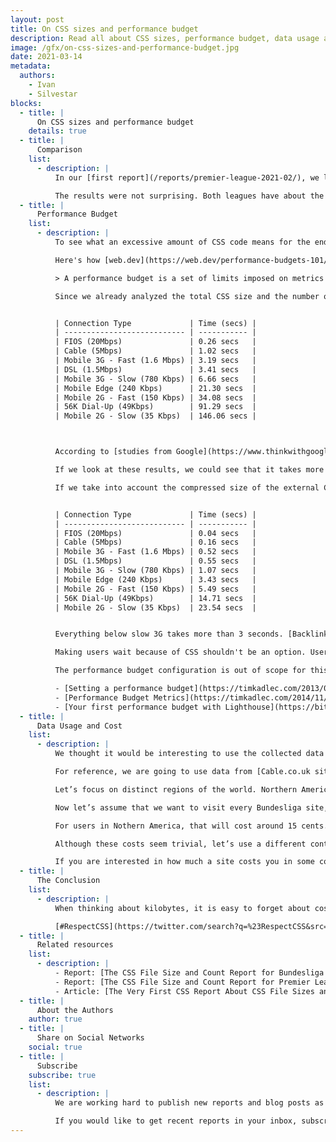 ```yaml
---
layout: post
title: On CSS sizes and performance budget
description: Read all about CSS sizes, performance budget, data usage and costs in Bundesliga sites.
image: /gfx/on-css-sizes-and-performance-budget.jpg
date: 2021-03-14
metadata:
  authors:
    - Ivan
    - Silvestar
blocks:
  - title: |
      On CSS sizes and performance budget
    details: true
  - title: |
      Comparison
    list:
      - description: |
          In our [first report](/reports/premier-league-2021-02/), we looked at CSS file size and file count in Premier League sites. We felt we couldn’t get all the answers by analyzing just one league, so we decided to create a report of another one—this time, we choose [Bundesliga](/reports/bundesliga-2021-03/).

          The results were not surprising. Both leagues have about the same amount of CSS code – an excessive amount.
  - title: |
      Performance Budget
    list:
      - description: |
          To see what an excessive amount of CSS code means for the end-user, let’s make a Bundesliga performance budget test. Performance budget usually includes HTML, JS, Images, Video, and Fonts, but since this site is dedicated to CSS, we will focus on CSS alone.

          Here's how [web.dev](https://web.dev/performance-budgets-101/) defines the performance budget:

          > A performance budget is a set of limits imposed on metrics that affect site performance. This could be the total size of a page, the time it takes to load on a mobile network, or even the number of HTTP requests that are sent. Defining a budget helps get the web performance conversation started. It serves as a point of reference for making decisions about design, technology, and adding features.

          Since we already analyzed the total CSS size and the number of CSS files, let's see how much time it usually takes to load the CSS code. We are going to use the average amount of external CSS code in Bundesliga sites, ~639KB, with a [Performance budget](https://www.performancebudget.io/) app to determine how much time it takes to load this amount of CSS data. The results are shown in the following table.


          | Connection Type             | Time (secs) |
          | --------------------------- | ----------- |
          | FIOS (20Mbps)               | 0.26 secs   |
          | Cable (5Mbps)               | 1.02 secs   |
          | Mobile 3G - Fast (1.6 Mbps) | 3.19 secs   |
          | DSL (1.5Mbps)               | 3.41 secs   |
          | Mobile 3G - Slow (780 Kbps) | 6.66 secs   |
          | Mobile Edge (240 Kbps)      | 21.30 secs  |
          | Mobile 2G - Fast (150 Kbps) | 34.08 secs  |
          | 56K Dial-Up (49Kbps)        | 91.29 secs  |
          | Mobile 2G - Slow (35 Kbps)  | 146.06 secs |



          According to [studies from Google](https://www.thinkwithgoogle.com/marketing-strategies/app-and-mobile/mobile-page-speed-new-industry-benchmarks/), 3-5 seconds is the critical period when bounce rate starts to increase drastically, and that is for the whole page with all assets.

          If we look at these results, we could see that it takes more than 6 seconds on slow 3G to load the average external CSS code in Bundesliga sites. Even DSL and fast 3G connections would take 3 seconds to load the CSS.

          If we take into account the compressed size of the external CSS size, ~103KB, we get the following results:


          | Connection Type             | Time (secs) |
          | --------------------------- | ----------- |
          | FIOS (20Mbps)               | 0.04 secs   |
          | Cable (5Mbps)               | 0.16 secs   |
          | Mobile 3G - Fast (1.6 Mbps) | 0.52 secs   |
          | DSL (1.5Mbps)               | 0.55 secs   |
          | Mobile 3G - Slow (780 Kbps) | 1.07 secs   |
          | Mobile Edge (240 Kbps)      | 3.43 secs   |
          | Mobile 2G - Fast (150 Kbps) | 5.49 secs   |
          | 56K Dial-Up (49Kbps)        | 14.71 secs  |
          | Mobile 2G - Slow (35 Kbps)  | 23.54 secs  |


          Everything below slow 3G takes more than 3 seconds. [Backlinko's analysis](https://backlinko.com/page-speed-stats#load-time-and-compression-level) shows that not all compression is good, and it may not achieve optimal and desired results. Although that analysis is out of the scope of this article, it is worth noting that _“pages that compress 60%-80% of their files perform the worst”_.

          Making users wait because of CSS shouldn't be an option. Users leave sites [for various reasons](https://www.resourcetechniques.co.uk/news/seo/10-reasons-why-users-leave-your-website-in-10-seconds-101189). The number one reason is slow loading. To limit the size of your CSS code, you could set the performance budget for your project. It could help developers write less CSS code that is reusable and maintainable.

          The performance budget configuration is out of scope for this article, but you could learn more at the following links:

          - [Setting a performance budget](https://timkadlec.com/2013/01/setting-a-performance-budget/)
          - [Performance Budget Metrics](https://timkadlec.com/2014/11/performance-budget-metrics/)
          - [Your first performance budget with Lighthouse](https://bitsofco.de/your-first-performance-budget-with-lighthouse/)
  - title: |
      Data Usage and Cost
    list:
      - description: |
          We thought it would be interesting to use the collected data to discover how much the CSS code would cost in various countries.

          For reference, we are going to use data from [Cable.co.uk site](https://www.cable.co.uk/mobiles/worldwide-data-pricing/).

          Let’s focus on distinct regions of the world. Northern America has the most expensive data plans, with almost $15 per GB. Oceania, the Caribbean, Sub-Sarahan Africa, and South America follow with more than $5 per GB. Northern Africa, CIS (former USSR), and Asia (ex. near east) are the cheapest regions.

          Now let’s assume that we want to visit every Bundesliga site, including the site of Bundesliga itself. The sum of uncompressed CSS code for these sites is around ~12MB.

          For users in Nothern America, that will cost around 15 cents. For users in Nothern Africa, that will cost about 3 cents.

          Although these costs seem trivial, let’s use a different context here. 12MB is 1.17% of the 1GB, which means that you users will spend ~1% of their data plans to download CSS alone for these sites. We don’t think that is trivial.

          If you are interested in how much a site costs you in some countries, you can check it out at  [whatdoesmysitecost.com](https://whatdoesmysitecost.com/).
  - title: |
      The Conclusion
    list:
      - description: |
          When thinking about kilobytes, it is easy to forget about costs and loading time. But every kilobyte counts. We should aspire to strip every single byte wherever possible. We are enthusiastic about CSS, and we would be happy to see more developers take more care about CSS code itself.

          [#RespectCSS](https://twitter.com/search?q=%23RespectCSS&src=typed_query)
  - title: |
      Related resources
    list:
      - description: |
          - Report: [The CSS File Size and Count Report for Bundesliga sites](/reports/bundesliga-2021-03/)
          - Report: [The CSS File Size and Count Report for Premier League sites](/reports/premier-league-2021-02/)
          - Article: [The Very First CSS Report About CSS File Sizes and File Count](/blog/the-very-first-css-report-about-css-file-sizes-and-file-count/)
  - title: |
      About the Authors
    author: true
  - title: |
      Share on Social Networks
    social: true
  - title: |
      Subscribe
    subscribe: true
    list:
      - description: |
          We are working hard to publish new reports and blog posts as soon as possible.

          If you would like to get recent reports in your inbox, subscribe here!
---
```

